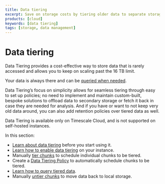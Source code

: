 ```yaml
---
title: Data tiering
excerpt: Save on storage costs by tiering older data to separate storage
products: [cloud]
keywords: [data tiering]
tags: [storage, data management]
---
```


# Data tiering
Data Tiering provides a cost-effective way to store data that is rarely accessed and allows you to keep on scaling past the 16 TB limit. 

Your data is always there and can be [queried when needed][querying-tiered-data].

<!-- vale Google.SmartQuotes = NO -->

Data Tiering’s focus on simplicity allows for seamless tiering through easy to set up policies;
no need to implement and maintain custom-built, bespoke solutions to offload data to secondary storage
or fetch it back in case they are needed for analysis.
And if you have or want to not keep very old data around, you can also add retention policies over tiered data as well.

<!-- vale Google.SmartQuotes = YES -->

<Highlight type="info">
Data Tiering is available only on Timescale Cloud, and is not supported on self-hosted instances.  
</Highlight>

In this section: 
* [Learn about data tiering][about-data-tiering] before you start using it.
* [Learn how to enable data tiering][enabling-data-tiering] on your instance.
*   Manually [tier chunks][manual-tier-chunk] to schedule individual chunks to be tiered.
*  Create a [Data Tiering Policy][creating-data-tiering-policy] to automatically schedule chunks to be tiered.
* [Learn how to query tiered data][querying-tiered-data].
*   Manually [untier chunks][untier-data] to move data back to local storage.


[about-data-tiering]: /use-timescale/:currentVersion:/data-tiering/about-data-tiering/
[enabling-data-tiering]: /use-timescale/:currentVersion:/data-tiering/enabling-data-tiering/
[manual-tier-chunk]: /use-timescale/:currentVersion:/data-tiering/manual-tier-chunk/
[creating-data-tiering-policy]: /use-timescale/:currentVersion:/data-tiering/creating-data-tiering-policy/
[querying-tiered-data]: /use-timescale/:currentVersion:/data-tiering/querying-tiered-data/
[untier-data]: /use-timescale/:currentVersion:/data-tiering/untier-data/
